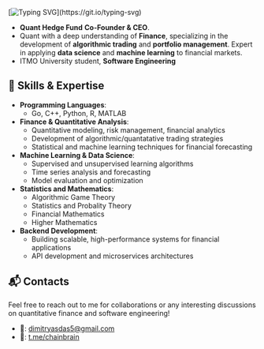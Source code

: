 [![Typing SVG](https://readme-typing-svg.demolab.com?font=Fira+Code&size=40&pause=1000&color=9D33F7&center=true&vCenter=true&width=1000&height=150&lines=simply+better;just+a+quant%2C+anyways.)](https://git.io/typing-svg)

 - **Quant Hedge Fund** **Co-Founder & CEO**.
 - Quant with a deep understanding of **Finance**, specializing in the development of **algorithmic trading** and **portfolio management**. Expert in applying **data science** and **machine learning** to financial markets.
 - ITMO University student, **Software Engineering** 
 
## 🚀 Skills & Expertise

- **Programming Languages**:  
  - Go, C++, Python, R, MATLAB
- **Finance & Quantitative Analysis**:  
  - Quantitative modeling, risk management, financial analytics
  - Development of algorithmic/quantatative trading strategies
  - Statistical and machine learning techniques for financial forecasting
- **Machine Learning & Data Science**:  
  - Supervised and unsupervised learning algorithms
  - Time series analysis and forecasting
  - Model evaluation and optimization
- **Statistics and Mathematics**:
  - Algorithmic Game Theory
  - Statistics and Probality Theory 
  - Financial Mathematics
  - Higher Mathematics
- **Backend Development**:  
  - Building scalable, high-performance systems for financial applications
  - API development and microservices architectures
  
## 📬 Contacts
Feel free to reach out to me for collaborations or any interesting discussions on quantitative finance and software engineering!  
- 📧: dimitryasdas5@gmail.com  
- 💬: [t.me/chainbrain](https://t.me/chainbrain)


